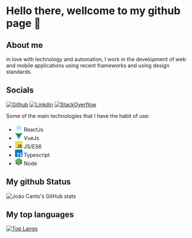 # Hello there, wellcome to my github page 📝

## About me
in love with technology and automation, I work in the development of web and mobile applications using recent frameworks and using design standards.

## Socials
[![Github](https://img.shields.io/badge/-Github-black?style=for-the-badge&logo=github)](https://github.com/jpcanto)
[![Linkdin](https://img.shields.io/badge/-Linkedin-blue?style=for-the-badge&logo=linkedin)](https://www.linkedin.com/in/joao-pedro-canto-9b2992116/)
[![StackOverflow](https://img.shields.io/badge/-StackOverflow-grey?style=for-the-badge&logo=StackOverflow)](https://stackexchange.com/users/20864700/jope-canto)

Some of the main technologies that I have the habit of use:

- <code><img height="20" src="https://raw.githubusercontent.com/github/explore/80688e429a7d4ef2fca1e82350fe8e3517d3494d/topics/react/react.png"></code> ReactJs
- <code><img height="20" src="https://raw.githubusercontent.com/github/explore/80688e429a7d4ef2fca1e82350fe8e3517d3494d/topics/vue/vue.png"></code> VueJs
- <code><img height="20" src="https://raw.githubusercontent.com/github/explore/80688e429a7d4ef2fca1e82350fe8e3517d3494d/topics/javascript/javascript.png"></code> JS/ES6
- <code><img height="20" src="https://raw.githubusercontent.com/github/explore/80688e429a7d4ef2fca1e82350fe8e3517d3494d/topics/typescript/typescript.png"></code> Typescript
- <code><img height="20" src="https://raw.githubusercontent.com/github/explore/80688e429a7d4ef2fca1e82350fe8e3517d3494d/topics/nodejs/nodejs.png"></code> Node

## My github Status
![João Canto's GitHub stats](https://github-readme-stats.vercel.app/api?username=jpcanto&show_icons=true&theme=synthwave)

## My top languages
[![Top Langs](https://github-readme-stats.vercel.app/api/top-langs/?username=jpcanto&langs_count=8)](https://github.com/anuraghazra/github-readme-stats)
